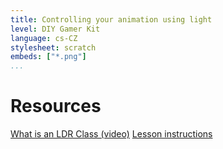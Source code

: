 ```yaml
---
title: Controlling your animation using light
level: DIY Gamer Kit
language: cs-CZ
stylesheet: scratch
embeds: ["*.png"]
...
```


# Resources

[What is an LDR Class (video)](https://www.youtube.com/watch?v=KYvgrjsNqv0&list=PL3qxdM6ba83Rn1qTnqwhxzf8IpF71NppC&index=9)
[Lesson instructions](http://www.techwillsaveus.com/az/wp-content/uploads/2014/09/CCLesson5_DIY_Gamer_lessonplan3.pdf)